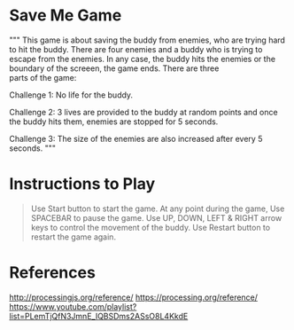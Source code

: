 Save Me Game 
============
"""
This game is about saving the buddy from enemies, who are trying hard to hit the buddy.
There are four enemies and a buddy who is trying to escape from the enemies. In any case, 
the buddy hits the enemies or the boundary of the screeen, the game ends. There are three  
parts of the game:

Challenge 1: No life for the buddy.

Challenge 2: 3 lives are provided to the buddy at random points and once the buddy hits 
			 them, enemies are stopped for 5 seconds.
			 
Challenge 3: The size of the enemies are also increased after every 5 seconds.
"""


Instructions to Play
====================

> Use Start button to start the game.
> At any point during the game, Use SPACEBAR to pause the game.
> Use UP, DOWN, LEFT & RIGHT arrow keys to control the movement of the buddy.
> Use Restart button to restart the game again.


References
==========

http://processingjs.org/reference/
https://processing.org/reference/
https://www.youtube.com/playlist?list=PLemTjQfN3JmnE_IQBSDms2ASsO8L4KkdE


